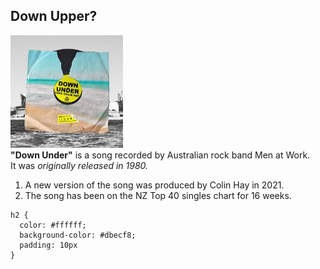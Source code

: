 ## Down Upper?
![](down_under.jpg)<br>
<b>"Down Under"</b> is a song recorded by Australian rock band Men at Work. <br>
It was <i>originally released in 1980.</i><br>
1. A new version of the song was produced by Colin Hay in 2021. 
2. The song has been on the NZ Top 40 singles chart for 16 weeks.



```{css}
h2 {
  color: #ffffff; 
  background-color: #dbecf8; 
  padding: 10px
}
```
